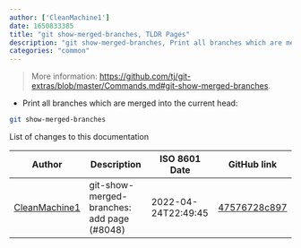 ```yaml
---
author: ['CleanMachine1']
date: 1650833385
title: "git show-merged-branches, TLDR Pages"
description: "git show-merged-branches, Print all branches which are merged into the current head."
categories: "common"
---
```

> More information: <https://github.com/tj/git-extras/blob/master/Commands.md#git-show-merged-branches>.

- Print all branches which are merged into the current head:

```bash
git show-merged-branches
```
List of changes to this documentation


Author | Description | ISO 8601 Date | GitHub link
------|-----|-----|-----
[CleanMachine1](mailto:78213164+CleanMachine1@users.noreply.github.com) | git-show-merged-branches: add page (#8048) | 2022-04-24T22:49:45 | [47576728c897](https://github.com/tldr-pages/tldr/commit/47576728c897f3c888f4e33e2bbc3bfd30028725)

